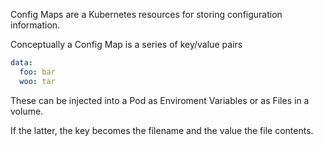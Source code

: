 Config Maps are a Kubernetes resources for storing configuration information.

Conceptually a Config Map is a series of key/value pairs

```yaml
data:
  foo: bar
  woo: tar
```

These can be injected into a Pod as Enviroment Variables or as Files in a volume.

If the latter, the key becomes the filename and the value the file contents.
